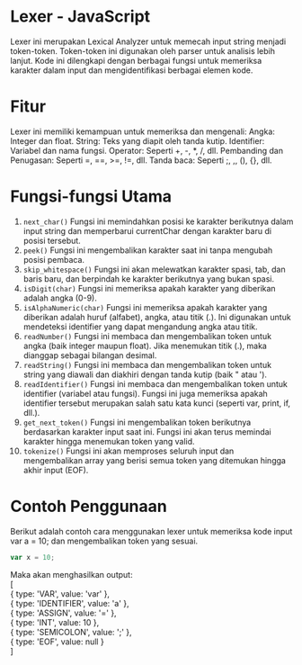 # Lexer - JavaScript

Lexer ini merupakan Lexical Analyzer untuk memecah input string menjadi token-token. Token-token ini digunakan oleh parser untuk analisis lebih lanjut. Kode ini dilengkapi dengan berbagai fungsi untuk memeriksa karakter dalam input dan mengidentifikasi berbagai elemen kode.

# Fitur
Lexer ini memiliki kemampuan untuk memeriksa dan mengenali:
    Angka: Integer dan float.
    String: Teks yang diapit oleh tanda kutip.
    Identifier: Variabel dan nama fungsi.
    Operator: Seperti +, -, *, /, dll.
    Pembanding dan Penugasan: Seperti =, ==, >=, !=, dll.
    Tanda baca: Seperti ;, ,, (), {}, dll.

# Fungsi-fungsi Utama
1. `next_char()`
Fungsi ini memindahkan posisi ke karakter berikutnya dalam input string dan memperbarui currentChar dengan karakter baru di posisi tersebut.
2. `peek()`
Fungsi ini mengembalikan karakter saat ini tanpa mengubah posisi pembaca.
3. `skip_whitespace()`
Fungsi ini akan melewatkan karakter spasi, tab, dan baris baru, dan berpindah ke karakter berikutnya yang bukan spasi.
4. `isDigit(char)`
Fungsi ini memeriksa apakah karakter yang diberikan adalah angka (0-9).
6. `isAlphaNumeric(char)`
Fungsi ini memeriksa apakah karakter yang diberikan adalah huruf (alfabet), angka, atau titik (.). Ini digunakan untuk mendeteksi identifier yang dapat mengandung angka atau titik.
7. `readNumber()`
Fungsi ini membaca dan mengembalikan token untuk angka (baik integer maupun float). Jika menemukan titik (.), maka dianggap sebagai bilangan desimal.
8. `readString()`
Fungsi ini membaca dan mengembalikan token untuk string yang diawali dan diakhiri dengan tanda kutip (baik " atau ').
9. `readIdentifier()`
Fungsi ini membaca dan mengembalikan token untuk identifier (variabel atau fungsi). Fungsi ini juga memeriksa apakah identifier tersebut merupakan salah satu kata kunci (seperti var, print, if, dll.).
10. `get_next_token()`
Fungsi ini mengembalikan token berikutnya berdasarkan karakter input saat ini. Fungsi ini akan terus memindai karakter hingga menemukan token yang valid.
11. `tokenize()`
Fungsi ini akan memproses seluruh input dan mengembalikan array yang berisi semua token yang ditemukan hingga akhir input (EOF).

# Contoh Penggunaan
Berikut adalah contoh cara menggunakan lexer untuk memeriksa kode input var a = 10; dan mengembalikan token yang sesuai.
```js
var x = 10;
```
Maka akan menghasilkan output: <br/>
[<br/>
  { type: 'VAR', value: 'var' },<br/>
  { type: 'IDENTIFIER', value: 'a' },<br/>
  { type: 'ASSIGN', value: '=' },<br/>
  { type: 'INT', value: 10 },<br/>
  { type: 'SEMICOLON', value: ';' },<br/>
  { type: 'EOF', value: null }<br/>
]<br/>